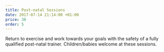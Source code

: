 ```yaml
---
title: Post-natal Sessions
date: 2017-07-14 21:14:00 +01:00
price: 30
order: 5
---
```


Return to exercise and work towards your goals with the safety of a fully qualified post-natal trainer. Children/babies welcome at these sessions.